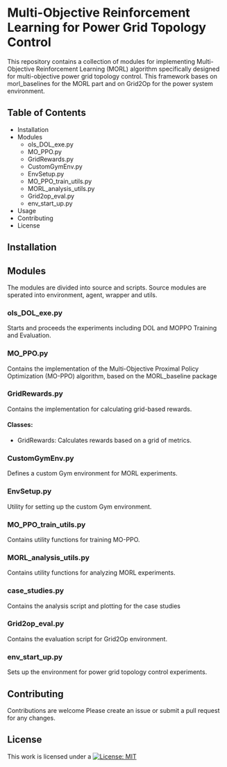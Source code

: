 # Multi-Objective Reinforcement Learning for Power Grid Topology Control

This repository contains a collection of modules for implementing Multi-Objective Reinforcement Learning (MORL) algorithm specifically designed for multi-objective power grid topology control. This framework bases on morl_baselines for the MORL part and on Grid2Op for the power system environment.

## Table of Contents
- Installation
- Modules
  - ols_DOL_exe.py
  - MO_PPO.py
  - GridRewards.py
  - CustomGymEnv.py
  - EnvSetup.py
  - MO_PPO_train_utils.py
  - MORL_analysis_utils.py
  - Grid2op_eval.py
  - env_start_up.py
- Usage
- Contributing
- License

## Installation


## Modules
The modules are divided into source and scripts. Source modules are sperated into environment, agent, wrapper and utils. 

### ols_DOL_exe.py 
Starts and proceeds the experiments including DOL and MOPPO Training and Evaluation. 

### MO_PPO.py
Contains the implementation of the Multi-Objective Proximal Policy Optimization (MO-PPO) algorithm, based on the MORL_baseline package

### GridRewards.py
Contains the implementation for calculating grid-based rewards.

#### Classes:
- GridRewards: Calculates rewards based on a grid of metrics.

### CustomGymEnv.py
Defines a custom Gym environment for MORL experiments.

### EnvSetup.py
Utility for setting up the custom Gym environment.

### MO_PPO_train_utils.py
Contains utility functions for training MO-PPO.

### MORL_analysis_utils.py
Contains utility functions for analyzing MORL experiments.

### case_studies.py 
Contains the analysis script and plotting for the case studies

### Grid2op_eval.py
Contains the evaluation script for Grid2Op environment.

### env_start_up.py
Sets up the environment for power grid topology control experiments.




## Contributing
Contributions are welcome Please create an issue or submit a pull request for any changes.

## License
   
This work is licensed under a
[![License: MIT](https://img.shields.io/badge/License-MIT-yellow.svg)](https://opensource.org/licenses/MIT)
